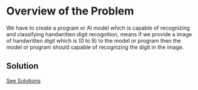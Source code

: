 # Overview of the Problem

We have to create a program or AI model which is capable of recognizing and classifying handwritten digit recognition, means if we provide a image of handwritten digit which is (0 to 9) to the model or program then the model or program should capable of recognizing the digit in the image.

## Solution

[See Solutions](solutions.md)


